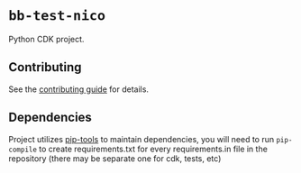 # `bb-test-nico`

Python CDK project.

## Contributing

See the [contributing guide](.github/contributing.md) for details.

## Dependencies

Project utilizes [pip-tools](https://github.com/jazzband/pip-tools) to maintain dependencies, you will need to run `pip-compile` to create requirements.txt for every requirements.in file in the repository (there may be separate one for cdk, tests, etc)
